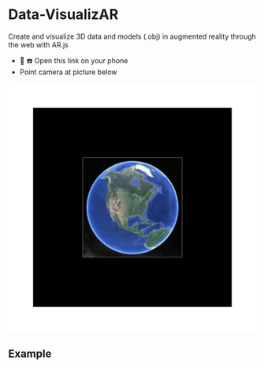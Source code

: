 # Data-VisualizAR
Create and visualize 3D data and models (.obj) in augmented reality through the web with AR.js

- :iphone: :phone: Open this link on your phone 
- Point camera at picture below 

![](static/patterns/pattern-earth.png)

## Example 
